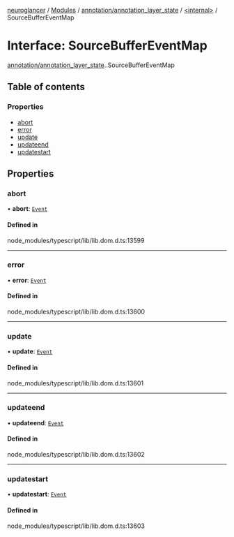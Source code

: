 [neuroglancer](../README.md) / [Modules](../modules.md) / [annotation/annotation\_layer\_state](../modules/annotation_annotation_layer_state.md) / [<internal\>](../modules/annotation_annotation_layer_state._internal_.md) / SourceBufferEventMap

# Interface: SourceBufferEventMap

[annotation/annotation_layer_state](../modules/annotation_annotation_layer_state.md).[<internal>](../modules/annotation_annotation_layer_state._internal_.md).SourceBufferEventMap

## Table of contents

### Properties

- [abort](annotation_annotation_layer_state._internal_.SourceBufferEventMap.md#abort)
- [error](annotation_annotation_layer_state._internal_.SourceBufferEventMap.md#error)
- [update](annotation_annotation_layer_state._internal_.SourceBufferEventMap.md#update)
- [updateend](annotation_annotation_layer_state._internal_.SourceBufferEventMap.md#updateend)
- [updatestart](annotation_annotation_layer_state._internal_.SourceBufferEventMap.md#updatestart)

## Properties

### abort

• **abort**: [`Event`](../modules/annotation_annotation_layer_state._internal_.md#event)

#### Defined in

node_modules/typescript/lib/lib.dom.d.ts:13599

___

### error

• **error**: [`Event`](../modules/annotation_annotation_layer_state._internal_.md#event)

#### Defined in

node_modules/typescript/lib/lib.dom.d.ts:13600

___

### update

• **update**: [`Event`](../modules/annotation_annotation_layer_state._internal_.md#event)

#### Defined in

node_modules/typescript/lib/lib.dom.d.ts:13601

___

### updateend

• **updateend**: [`Event`](../modules/annotation_annotation_layer_state._internal_.md#event)

#### Defined in

node_modules/typescript/lib/lib.dom.d.ts:13602

___

### updatestart

• **updatestart**: [`Event`](../modules/annotation_annotation_layer_state._internal_.md#event)

#### Defined in

node_modules/typescript/lib/lib.dom.d.ts:13603
